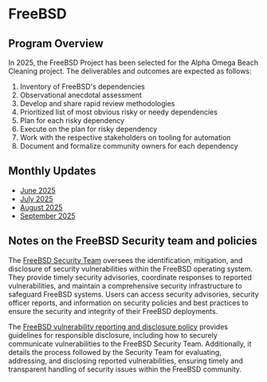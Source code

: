 # FreeBSD

## Program Overview

In 2025, the FreeBSD Project has been selected for the Alpha Omega Beach
Cleaning project. The deliverables and outcomes are expected as follows:

1. Inventory of FreeBSD's dependencies
1. Observational anecdotal assessment
1. Develop and share rapid review methodologies
1. Prioritized list of most obvious risky or needy dependencies
1. Plan for each risky dependency
1. Execute on the plan for risky dependency
1. Work with the respective stakeholders on tooling for automation
1. Document and formalize community owners for each dependency

## Monthly Updates

* [June 2025](update-2025-06.md)
* [July 2025](update-2025-07.md)
* [August 2025](update-2025-08.md)
* [September 2025](update-2025-09.md)

## Notes on the FreeBSD Security team and policies

The [FreeBSD Security Team](https://www.freebsd.org/administration/#t-secteam)
oversees the identification, mitigation, and disclosure of security
vulnerabilities within the FreeBSD operating system. They provide timely
security advisories, coordinate responses to reported vulnerabilities, and
maintain a comprehensive security infrastructure to safeguard FreeBSD systems.
Users can access security advisories, security officer reports, and information
on security policies and best practices to ensure the security and integrity of
their FreeBSD deployments.

The [FreeBSD vulnerability reporting and disclosure
policy](https://www.freebsd.org/security/reporting/) provides guidelines for
responsible disclosure, including how to securely communicate vulnerabilities to
the FreeBSD Security Team. Additionally, it details the process followed by the
Security Team for evaluating, addressing, and disclosing reported
vulnerabilities, ensuring timely and transparent handling of security issues
within the FreeBSD community. 
